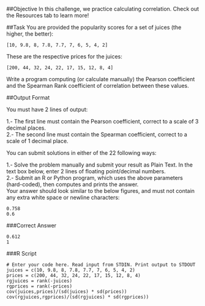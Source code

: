 ##Objective 
In this challenge, we practice calculating correlation. Check out the Resources tab to learn more!

##Task 
You are provided the popularity scores for a set of juices (the higher, the better):

```
[10, 9.8, 8, 7.8, 7.7, 7, 6, 5, 4, 2]  
```

These are the respective prices for the juices:

```
[200, 44, 32, 24, 22, 17, 15, 12, 8, 4]  
```
Write a program computing (or calculate manually) the Pearson coefficient and the Spearman Rank coefficient of correlation between these values.

##Output Format

You must have 2 lines of output:

  1.- The first line must contain the Pearson coefficient, correct to a scale of 3 decimal places.  
  2.- The second line must contain the Spearman coefficient, correct to a scale of 1 decimal place.  

You can submit solutions in either of the 22 following ways:

  1.- Solve the problem manually and submit your result as Plain Text. In the text box below, enter 2 lines of floating point/decimal numbers.  
  2.- Submit an R or Python program, which uses the above parameters (hard-coded), then computes and prints the answer.  
Your answer should look similar to the below figures, and must not contain any extra white space or newline characters:

```
0.758  
0.6  
```

###Correct Answer
```
0.612  
1  
```

###R Script
```
# Enter your code here. Read input from STDIN. Print output to STDOUT  
juices = c(10, 9.8, 8, 7.8, 7.7, 7, 6, 5, 4, 2)  
prices = c(200, 44, 32, 24, 22, 17, 15, 12, 8, 4)  
rgjuices = rank(-juices)  
rgprices = rank(-prices)  
cov(juices,prices)/(sd(juices) * sd(prices))  
cov(rgjuices,rgprices)/(sd(rgjuices) * sd(rgprices))  
```

